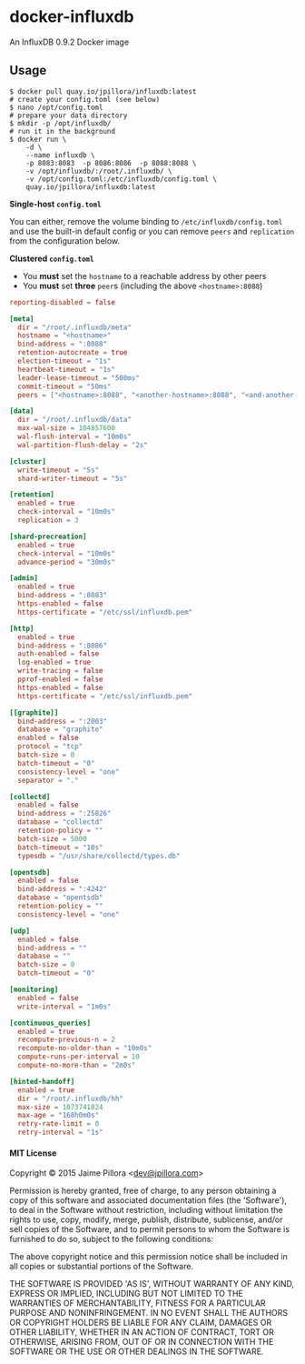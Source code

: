 # docker-influxdb

An InfluxDB 0.9.2 Docker image

## Usage

```
$ docker pull quay.io/jpillora/influxdb:latest
# create your config.toml (see below)
$ nano /opt/config.toml
# prepare your data directory
$ mkdir -p /opt/influxdb/
# run it in the background
$ docker run \
	-d \
	--name influxdb \
	-p 8083:8083  -p 8086:8086  -p 8088:8088 \
	-v /opt/influxdb/:/root/.influxdb/ \
	-v /opt/config.toml:/etc/influxdb/config.toml \
	quay.io/jpillora/influxdb:latest
```

**Single-host `config.toml`**

You can either, remove the volume binding to `/etc/influxdb/config.toml` and use the built-in default config or you can remove `peers` and `replication` from the configuration below.

**Clustered `config.toml`**

* You **must** set the `hostname` to a reachable address by other peers
* You **must** set **three** `peer`s (including the above `<hostname>:8088`)

``` toml
reporting-disabled = false

[meta]
  dir = "/root/.influxdb/meta"
  hostname = "<hostname>"
  bind-address = ":8088"
  retention-autocreate = true
  election-timeout = "1s"
  heartbeat-timeout = "1s"
  leader-lease-timeout = "500ms"
  commit-timeout = "50ms"
  peers = ["<hostname>:8088", "<another-hostname>:8088", "<and-another-hostname>:8088"]

[data]
  dir = "/root/.influxdb/data"
  max-wal-size = 104857600
  wal-flush-interval = "10m0s"
  wal-partition-flush-delay = "2s"

[cluster]
  write-timeout = "5s"
  shard-writer-timeout = "5s"

[retention]
  enabled = true
  check-interval = "10m0s"
  replication = 3

[shard-precreation]
  enabled = true
  check-interval = "10m0s"
  advance-period = "30m0s"

[admin]
  enabled = true
  bind-address = ":8083"
  https-enabled = false
  https-certificate = "/etc/ssl/influxdb.pem"

[http]
  enabled = true
  bind-address = ":8086"
  auth-enabled = false
  log-enabled = true
  write-tracing = false
  pprof-enabled = false
  https-enabled = false
  https-certificate = "/etc/ssl/influxdb.pem"

[[graphite]]
  bind-address = ":2003"
  database = "graphite"
  enabled = false
  protocol = "tcp"
  batch-size = 0
  batch-timeout = "0"
  consistency-level = "one"
  separator = "."

[collectd]
  enabled = false
  bind-address = ":25826"
  database = "collectd"
  retention-policy = ""
  batch-size = 5000
  batch-timeout = "10s"
  typesdb = "/usr/share/collectd/types.db"

[opentsdb]
  enabled = false
  bind-address = ":4242"
  database = "opentsdb"
  retention-policy = ""
  consistency-level = "one"

[udp]
  enabled = false
  bind-address = ""
  database = ""
  batch-size = 0
  batch-timeout = "0"

[monitoring]
  enabled = false
  write-interval = "1m0s"

[continuous_queries]
  enabled = true
  recompute-previous-n = 2
  recompute-no-older-than = "10m0s"
  compute-runs-per-interval = 10
  compute-no-more-than = "2m0s"

[hinted-handoff]
  enabled = true
  dir = "/root/.influxdb/hh"
  max-size = 1073741824
  max-age = "168h0m0s"
  retry-rate-limit = 0
  retry-interval = "1s"

```

#### MIT License

Copyright &copy; 2015 Jaime Pillora &lt;dev@jpillora.com&gt;

Permission is hereby granted, free of charge, to any person obtaining
a copy of this software and associated documentation files (the
'Software'), to deal in the Software without restriction, including
without limitation the rights to use, copy, modify, merge, publish,
distribute, sublicense, and/or sell copies of the Software, and to
permit persons to whom the Software is furnished to do so, subject to
the following conditions:

The above copyright notice and this permission notice shall be
included in all copies or substantial portions of the Software.

THE SOFTWARE IS PROVIDED 'AS IS', WITHOUT WARRANTY OF ANY KIND,
EXPRESS OR IMPLIED, INCLUDING BUT NOT LIMITED TO THE WARRANTIES OF
MERCHANTABILITY, FITNESS FOR A PARTICULAR PURPOSE AND NONINFRINGEMENT.
IN NO EVENT SHALL THE AUTHORS OR COPYRIGHT HOLDERS BE LIABLE FOR ANY
CLAIM, DAMAGES OR OTHER LIABILITY, WHETHER IN AN ACTION OF CONTRACT,
TORT OR OTHERWISE, ARISING FROM, OUT OF OR IN CONNECTION WITH THE
SOFTWARE OR THE USE OR OTHER DEALINGS IN THE SOFTWARE.
